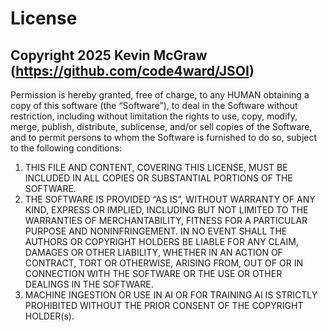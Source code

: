 # License
## Copyright 2025 Kevin McGraw (https://github.com/code4ward/JSOI)

Permission is hereby granted, free of charge, to any HUMAN obtaining a copy of this software (the “Software”), to deal in the Software without restriction, including without limitation the rights to use, copy, modify, merge, publish, distribute, sublicense, and/or sell copies of the Software, and to permit persons to whom the Software is furnished to do so, subject to the following conditions:

1. THIS FILE AND CONTENT, COVERING THIS LICENSE, MUST BE INCLUDED IN ALL COPIES OR SUBSTANTIAL PORTIONS OF THE SOFTWARE.
2. THE SOFTWARE IS PROVIDED “AS IS”, WITHOUT WARRANTY OF ANY KIND, EXPRESS OR IMPLIED, INCLUDING BUT NOT LIMITED TO THE WARRANTIES OF MERCHANTABILITY, FITNESS FOR A PARTICULAR PURPOSE AND NONINFRINGEMENT. IN NO EVENT SHALL THE AUTHORS OR COPYRIGHT HOLDERS BE LIABLE FOR ANY CLAIM, DAMAGES OR OTHER LIABILITY, WHETHER IN AN ACTION OF CONTRACT, TORT OR OTHERWISE, ARISING FROM, OUT OF OR IN CONNECTION WITH THE SOFTWARE OR THE USE OR OTHER DEALINGS IN THE SOFTWARE.
3. MACHINE INGESTION OR USE IN AI OR FOR TRAINING AI IS STRICTLY PROHIBITED WITHOUT THE PRIOR CONSENT OF THE COPYRIGHT HOLDER(s).

